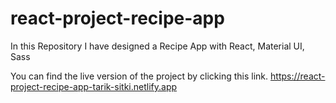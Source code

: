 # react-project-recipe-app

In this Repository I have designed a Recipe App with React, Material UI, Sass

You can find the live version of the project by clicking this link.
https://react-project-recipe-app-tarik-sitki.netlify.app
